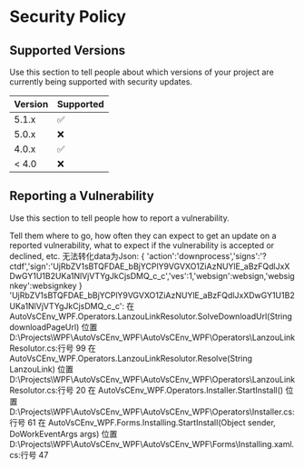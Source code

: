 # Security Policy

## Supported Versions

Use this section to tell people about which versions of your project are
currently being supported with security updates.

| Version | Supported          |
| ------- | ------------------ |
| 5.1.x   | :white_check_mark: |
| 5.0.x   | :x:                |
| 4.0.x   | :white_check_mark: |
| < 4.0   | :x:                |

## Reporting a Vulnerability

Use this section to tell people how to report a vulnerability.

Tell them where to go, how often they can expect to get an update on a
reported vulnerability, what to expect if the vulnerability is accepted or
declined, etc.
无法转化data为Json:
{ 'action':'downprocess','signs':'?ctdf','sign':'UjRbZV1sBTQFDAE_bBjYCPlY9VGVXO1ZiAzNUYlE_aBzFQdlJxXDwGY1U1B2UKa1NlVjVTYgJkCjsDMQ_c_c','ves':1,'websign':websign,'websignkey':websignkey }
'UjRbZV1sBTQFDAE_bBjYCPlY9VGVXO1ZiAzNUYlE_aBzFQdlJxXDwGY1U1B2UKa1NlVjVTYgJkCjsDMQ_c_c': 
   在 AutoVsCEnv_WPF.Operators.LanzouLinkResolutor.SolveDownloadUrl(String downloadPageUrl) 位置 D:\Projects\WPF\AutoVsCEnv_WPF\AutoVsCEnv_WPF\Operators\LanzouLinkResolutor.cs:行号 99
   在 AutoVsCEnv_WPF.Operators.LanzouLinkResolutor.Resolve(String LanzouLink) 位置 D:\Projects\WPF\AutoVsCEnv_WPF\AutoVsCEnv_WPF\Operators\LanzouLinkResolutor.cs:行号 20
   在 AutoVsCEnv_WPF.Operators.Installer.StartInstall() 位置 D:\Projects\WPF\AutoVsCEnv_WPF\AutoVsCEnv_WPF\Operators\Installer.cs:行号 61
   在 AutoVsCEnv_WPF.Forms.Installing.StartInstall(Object sender, DoWorkEventArgs args) 位置 D:\Projects\WPF\AutoVsCEnv_WPF\AutoVsCEnv_WPF\Forms\Installing.xaml.cs:行号 47
